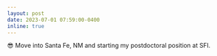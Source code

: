 ```yaml
---
layout: post
date: 2023-07-01 07:59:00-0400
inline: true
---
```


:sunglasses:  Move into Santa Fe, NM and starting my postdoctoral position at SFI.
